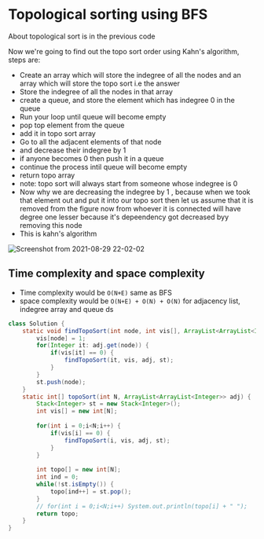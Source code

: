 # Topological sorting using BFS

About topological sort is in the previous code

Now we're going to find out the topo sort order using Kahn's algorithm, steps are:
* Create an array which will store the indegree of all the nodes and an array which will store the topo sort i.e the answer
* Store the indegree of all the nodes in that array 
* create a queue, and store the element which has indegree 0 in the queue
* Run your loop until queue will become empty
* pop top element from the queue
* add it in topo sort array
* Go to all the adjacent elements of that node
* and decrease their indegree by 1
* if anyone becomes 0 then push it in a queue
* continue the process intil queue will become empty
* return topo array
* note: topo sort will always start from someone whose indegree is 0
* Now why we are decreasing the indegree by 1 , because when we took that element out and put it into our topo sort then let us assume that it is removed from the
 figure now from whoever it is connected will have degree one lesser because it's depeendency got decreased byy removing this node
* This is kahn's algorithm



![Screenshot from 2021-08-29 22-02-02](https://user-images.githubusercontent.com/42698268/131258131-887dc8ab-980a-42fe-9f14-95d987e76520.png)


## Time complexity and space complexity
* Time complexity would be ```O(N+E)``` same as BFS
* space complexity would be ```O(N+E) + O(N) + O(N)``` for adjacency list, indegree array and queue ds


```java
class Solution {
    static void findTopoSort(int node, int vis[], ArrayList<ArrayList<Integer>> adj, Stack<Integer> st) {
        vis[node] = 1; 
        for(Integer it: adj.get(node)) {
            if(vis[it] == 0) {
                findTopoSort(it, vis, adj, st); 
            } 
        }
        st.push(node); 
    }
    static int[] topoSort(int N, ArrayList<ArrayList<Integer>> adj) {
        Stack<Integer> st = new Stack<Integer>(); 
        int vis[] = new int[N]; 
        
        for(int i = 0;i<N;i++) {
            if(vis[i] == 0) {
                findTopoSort(i, vis, adj, st);
            }
        }
        
        int topo[] = new int[N];
        int ind = 0; 
        while(!st.isEmpty()) {
            topo[ind++] = st.pop();
        }
        // for(int i = 0;i<N;i++) System.out.println(topo[i] + " "); 
        return topo; 
    }
}
```
